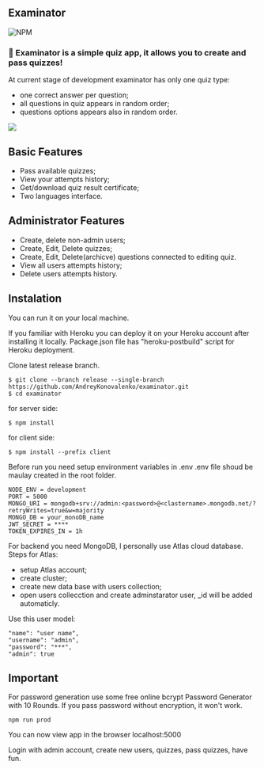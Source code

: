 ## Examinator

![NPM](https://img.shields.io/npm/l/react-toastify.svg?label=%F0%9F%93%9Clicense&style=for-the-badge)

### 🎉 Examinator is a simple quiz app, it allows you to create and pass quizzes!

At current stage of development examinator has only one quiz type:

- one correct answer per question;
- all questions in quiz appears in random order;
- questions options appears also in random order.

<kbd>
  <img src="https://user-images.githubusercontent.com/16167616/190920500-0e8fb83a-9fa7-4e7a-9235-c2dc7e38207d.gif"/>

</kbd>

## Basic Features

- Pass available quizzes;
- View your attempts history;
- Get/download quiz result certificate;
- Two languages interface.

## Administrator Features

- Create, delete non-admin users;
- Create, Edit, Delete quizzes;
- Create, Edit, Delete(archicve) questions connected to editing quiz.
- View all users attempts history;
- Delete users attempts history.

## Instalation

You can run it on your local machine.

If you familiar with Heroku you can deploy it on your Heroku account after installing it locally.
Package.json file has "heroku-postbuild" script for Heroku deployment.

Clone latest release branch.

```
$ git clone --branch release --single-branch https://github.com/AndreyKonovalenko/examinator.git
$ cd examinator
```

for server side:

```
$ npm install
```

for client side:

```
$ npm install --prefix client
```

Before run you need setup environment variables in .env
.env file shoud be maulay created in the root folder.

```
NODE_ENV = development
PORT = 5000
MONGO_URI = mongodb+srv://admin:<password>@<clastername>.mongodb.net/?retryWrites=true&w=majority
MONGO_DB = your_monoDB_name
JWT_SECRET = ****
TOKEN_EXPIRES_IN = 1h
```

For backend you need MongoDB, I personally use Atlas cloud database.
Steps for Atlas:

- setup Atlas account;
- create cluster;
- create new data base with users collection;
- open users collecction and create adminstarator user, \_id will be added automaticly.

Use this user model:

```
"name": "user name",
"username": "admin",
"password": "***",
"admin": true
```

## Important

For password generation use some free online bcrypt Password Generator with 10 Rounds.
If you pass password without encryption, it won't work.

```
npm run prod
```

You can now view app in the browser localhost:5000

Login with admin account, create new users, quizzes, pass quizzes, have fun.
